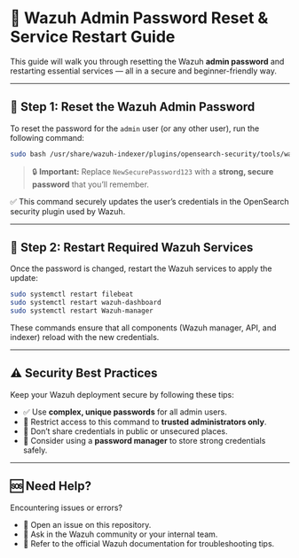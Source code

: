 # 🔐 Wazuh Admin Password Reset & Service Restart Guide

This guide will walk you through resetting the Wazuh **admin password** and restarting essential services — all in a secure and beginner-friendly way.

---

## 🔑 Step 1: Reset the Wazuh Admin Password

To reset the password for the `admin` user (or any other user), run the following command:

```bash
sudo bash /usr/share/wazuh-indexer/plugins/opensearch-security/tools/wazuh-passwords-tool.sh -u admin -p NewSecurePassword123
```

> 🔒 **Important:** Replace `NewSecurePassword123` with a **strong, secure password** that you’ll remember.

✅ This command securely updates the user’s credentials in the OpenSearch security plugin used by Wazuh.

---

## 🔁 Step 2: Restart Required Wazuh Services

Once the password is changed, restart the Wazuh services to apply the update:

```bash
sudo systemctl restart filebeat
sudo systemctl restart wazuh-dashboard
sudo systemctl restart Wazuh-manager
```

These commands ensure that all components (Wazuh manager, API, and indexer) reload with the new credentials.

---

## ⚠️ Security Best Practices

Keep your Wazuh deployment secure by following these tips:

* ✅ Use **complex, unique passwords** for all admin users.
* 🔐 Restrict access to this command to **trusted administrators only**.
* 🧠 Don’t share credentials in public or unsecured places.
* 📁 Consider using a **password manager** to store strong credentials safely.

---

## 🆘 Need Help?

Encountering issues or errors?

* 📩 Open an issue on this repository.
* 💬 Ask in the Wazuh community or your internal team.
* 📘 Refer to the official Wazuh documentation for troubleshooting tips.
